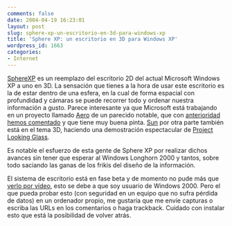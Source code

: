 ```yaml
---
comments: false
date: 2004-04-19 16:23:01
layout: post
slug: sphere-xp-un-escritorio-en-3d-para-windows-xp
title: 'Sphere XP: un escritorio en 3D para Windows XP'
wordpress_id: 1663
categories:
- Internet
---
```


[SphereXP](http://www.hamar.sk/sphere/) es un reemplazo del escritorio 2D del actual Microsoft Windows XP a uno en 3D. La sensación que tienes a la hora de usar este escritorio es la de estar dentro de una esfera, en la cual de forma espacial con profundidad y cámaras se puede recorrer todo y ordenar nuestra información a gusto. Parece interesante ya que Microsoft está trabajando en un proyecto llamado [Aero](http://www.winsupersite.com/showcase/longhorn_aero.asp) de un parecido notable, que con [anterioridad hemos comentado](http://www.minid.net/archivos/categorias/negocios/el_nuevo_formato_vectorial_de_microsoft_se_llama_wvg.php) y que tiene muy buena pinta. [Sun](http://www.sun.com) por otra parte también está en el tema 3D, haciendo una demostración espectacular de [Project Looking Glass](http://wwws.sun.com/software/looking_glass/demo.html).





Es notable el esfuerzo de esta gente de Sphere XP por realizar dichos avances sin tener que esperar al Windows Longhorn 2000 y tantos, sobre todo saciando las ganas de los frikis del diseño de la información.





El sistema de escritorio está en fase beta y de momento no pude más que [verlo por vídeo](http://www.hamar.sk/sphere/screenshots.htm), esto se debe a que soy usuario de Windows 2000. Pero el que pueda probar esto (con seguridad en un equipo que no sufra pérdida de datos) en un ordenador propio, me gustaría que me envíe capturas o escriba las URLs en los comentarios o haga trackback. Cuidado con instalar esto que está la posibilidad de volver atrás.




 
